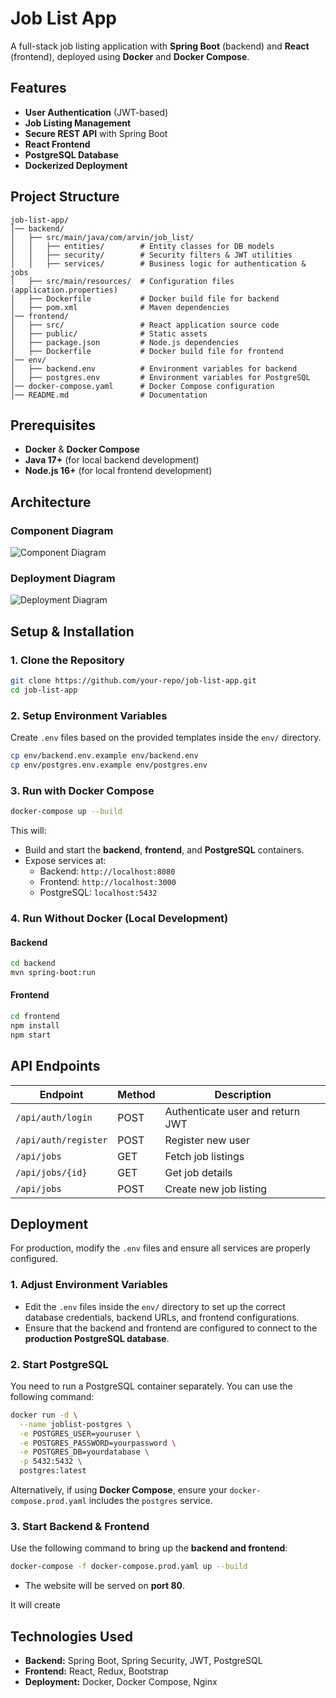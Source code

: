 # Job List App

A full-stack job listing application with **Spring Boot** (backend) and **React** (frontend), deployed using **Docker** and **Docker Compose**.

## Features

- **User Authentication** (JWT-based)
- **Job Listing Management**
- **Secure REST API** with Spring Boot
- **React Frontend**
- **PostgreSQL Database**
- **Dockerized Deployment**

## Project Structure

```
job-list-app/
│── backend/
│   ├── src/main/java/com/arvin/job_list/
│   │   ├── entities/        # Entity classes for DB models
│   │   ├── security/        # Security filters & JWT utilities
│   │   ├── services/        # Business logic for authentication & jobs
│   ├── src/main/resources/  # Configuration files (application.properties)
│   ├── Dockerfile           # Docker build file for backend
│   ├── pom.xml              # Maven dependencies
│── frontend/
│   ├── src/                 # React application source code
│   ├── public/              # Static assets
│   ├── package.json         # Node.js dependencies
│   ├── Dockerfile           # Docker build file for frontend
│── env/
│   ├── backend.env          # Environment variables for backend
│   ├── postgres.env         # Environment variables for PostgreSQL
│── docker-compose.yaml      # Docker Compose configuration
│── README.md                # Documentation
```

## Prerequisites

- **Docker** & **Docker Compose**
- **Java 17+** (for local backend development)
- **Node.js 16+** (for local frontend development)


## Architecture

### Component Diagram
![Component Diagram](./component-diagram.png)

### Deployment Diagram
![Deployment Diagram](./deployment-diagram.png)


## Setup & Installation

### 1. Clone the Repository

```sh
git clone https://github.com/your-repo/job-list-app.git
cd job-list-app
```

### 2. Setup Environment Variables

Create `.env` files based on the provided templates inside the `env/` directory.

```sh
cp env/backend.env.example env/backend.env
cp env/postgres.env.example env/postgres.env
```

### 3. Run with Docker Compose

```sh
docker-compose up --build
```

This will:
- Build and start the **backend**, **frontend**, and **PostgreSQL** containers.
- Expose services at:
  - Backend: `http://localhost:8080`
  - Frontend: `http://localhost:3000`
  - PostgreSQL: `localhost:5432`

### 4. Run Without Docker (Local Development)

#### Backend

```sh
cd backend
mvn spring-boot:run
```

#### Frontend

```sh
cd frontend
npm install
npm start
```

## API Endpoints

| Endpoint               | Method | Description                      |
|------------------------|--------|----------------------------------|
| `/api/auth/login`      | POST   | Authenticate user and return JWT |
| `/api/auth/register`   | POST   | Register new user               |
| `/api/jobs`           | GET    | Fetch job listings              |
| `/api/jobs/{id}`      | GET    | Get job details                 |
| `/api/jobs`           | POST   | Create new job listing          |

## Deployment

For production, modify the `.env` files and ensure all services are properly configured.

### 1. Adjust Environment Variables

- Edit the `.env` files inside the `env/` directory to set up the correct database credentials, backend URLs, and frontend configurations.
- Ensure that the backend and frontend are configured to connect to the **production PostgreSQL database**.

### 2. Start PostgreSQL

You need to run a PostgreSQL container separately. You can use the following command:

```sh
docker run -d \
  --name joblist-postgres \
  -e POSTGRES_USER=youruser \
  -e POSTGRES_PASSWORD=yourpassword \
  -e POSTGRES_DB=yourdatabase \
  -p 5432:5432 \
  postgres:latest
```

Alternatively, if using **Docker Compose**, ensure your `docker-compose.prod.yaml` includes the `postgres` service.

### 3. Start Backend & Frontend

Use the following command to bring up the **backend and frontend**:

```sh
docker-compose -f docker-compose.prod.yaml up --build
```
- The website will be served on **port 80**.

It will create

## Technologies Used

- **Backend:** Spring Boot, Spring Security, JWT, PostgreSQL
- **Frontend:** React, Redux, Bootstrap
- **Deployment:** Docker, Docker Compose, Nginx

